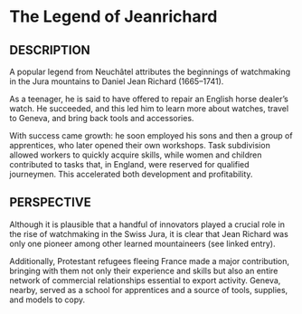 # The Legend of Jeanrichard

## DESCRIPTION
A popular legend from Neuchâtel attributes the beginnings of watchmaking in the Jura mountains to Daniel Jean Richard (1665–1741).

As a teenager, he is said to have offered to repair an English horse dealer’s watch. He succeeded, and this led him to learn more about watches, travel to Geneva, and bring back tools and accessories.

With success came growth: he soon employed his sons and then a group of apprentices, who later opened their own workshops. Task subdivision allowed workers to quickly acquire skills, while women and children contributed to tasks that, in England, were reserved for qualified journeymen. This accelerated both development and profitability.

## PERSPECTIVE
Although it is plausible that a handful of innovators played a crucial role in the rise of watchmaking in the Swiss Jura, it is clear that Jean Richard was only one pioneer among other learned mountaineers (see linked entry).

Additionally, Protestant refugees fleeing France made a major contribution, bringing with them not only their experience and skills but also an entire network of commercial relationships essential to export activity. Geneva, nearby, served as a school for apprentices and a source of tools, supplies, and models to copy.